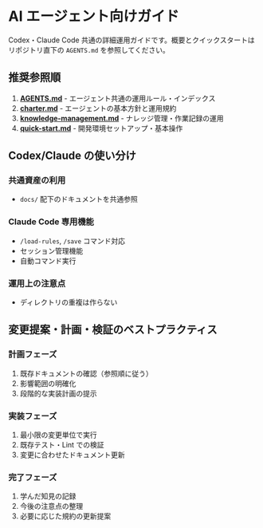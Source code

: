 # AI エージェント向けガイド

Codex・Claude Code 共通の詳細運用ガイドです。概要とクイックスタートはリポジトリ直下の `AGENTS.md` を参照してください。

## 推奨参照順

1. **[AGENTS.md](../../AGENTS.md)** - エージェント共通の運用ルール・インデックス
2. **[charter.md](./charter.md)** - エージェントの基本方針と運用規約
3. **[knowledge-management.md](./knowledge-management.md)** - ナレッジ管理・作業記録の運用
4. **[quick-start.md](./quick-start.md)** - 開発環境セットアップ・基本操作

## Codex/Claude の使い分け

### 共通資産の利用
- `docs/` 配下のドキュメントを共通参照

### Claude Code 専用機能
- `/load-rules`, `/save` コマンド対応
- セッション管理機能
- 自動コマンド実行

### 運用上の注意点
- ディレクトリの重複は作らない

## 変更提案・計画・検証のベストプラクティス

### 計画フェーズ
1. 既存ドキュメントの確認（参照順に従う）
2. 影響範囲の明確化
3. 段階的な実装計画の提示

### 実装フェーズ
1. 最小限の変更単位で実行
2. 既存テスト・Lint での検証
3. 変更に合わせたドキュメント更新

### 完了フェーズ
1. 学んだ知見の記録
2. 今後の注意点の整理
3. 必要に応じた規約の更新提案
